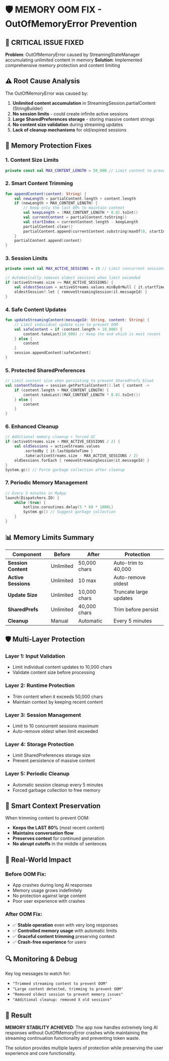 # 🛡️ MEMORY OOM FIX - OutOfMemoryError Prevention

## 🚨 **CRITICAL ISSUE FIXED**

**Problem**: OutOfMemoryError caused by StreamingStateManager accumulating unlimited content in memory
**Solution**: Implemented comprehensive memory protection and content limiting

## ⚠️ **Root Cause Analysis**

The OutOfMemoryError was caused by:
1. **Unlimited content accumulation** in StreamingSession.partialContent (StringBuilder)
2. **No session limits** - could create infinite active sessions
3. **Large SharedPreferences storage** - storing massive content strings
4. **No content size validation** during streaming updates
5. **Lack of cleanup mechanisms** for old/expired sessions

## 🔧 **Memory Protection Fixes**

### 1. **Content Size Limits**
```kotlin
private const val MAX_CONTENT_LENGTH = 50_000 // Limit content to prevent OOM
```

### 2. **Smart Content Trimming**
```kotlin
fun appendContent(content: String) {
    val newLength = partialContent.length + content.length
    if (newLength > MAX_CONTENT_LENGTH) {
        // Keep only the last 80% to maintain context
        val keepLength = (MAX_CONTENT_LENGTH * 0.8).toInt()
        val currentContent = partialContent.toString()
        val startIndex = currentContent.length - keepLength
        partialContent.clear()
        partialContent.append(currentContent.substring(maxOf(0, startIndex)))
    }
    partialContent.append(content)
}
```

### 3. **Session Limits**
```kotlin
private const val MAX_ACTIVE_SESSIONS = 10 // Limit concurrent sessions

// Automatically removes oldest sessions when limit exceeded
if (activeStreams.size >= MAX_ACTIVE_SESSIONS) {
    val oldestSession = activeStreams.values.minByOrNull { it.startTime }
    oldestSession?.let { removeStreamingSession(it.messageId) }
}
```

### 4. **Safe Content Updates**
```kotlin
fun updateStreamingContent(messageId: String, content: String) {
    // Limit individual update size to prevent OOM
    val safeContent = if (content.length > 10_000) {
        content.takeLast(10_000) // Keep the end which is most recent
    } else {
        content
    }
    session.appendContent(safeContent)
}
```

### 5. **Protected SharedPreferences**
```kotlin
// Limit content size when persisting to prevent SharedPrefs bloat
val contentToSave = session.getPartialContent().let { content ->
    if (content.length > MAX_CONTENT_LENGTH) {
        content.takeLast((MAX_CONTENT_LENGTH * 0.8).toInt())
    } else {
        content
    }
}
```

### 6. **Enhanced Cleanup**
```kotlin
// Additional memory cleanup + forced GC
if (activeStreams.size > MAX_ACTIVE_SESSIONS / 2) {
    val oldSessions = activeStreams.values
        .sortedBy { it.lastUpdateTime }
        .take(activeStreams.size - MAX_ACTIVE_SESSIONS / 2)
    oldSessions.forEach { removeStreamingSession(it.messageId) }
}
System.gc() // Force garbage collection after cleanup
```

### 7. **Periodic Memory Management**
```kotlin
// Every 5 minutes in MyApp
launch(Dispatchers.IO) {
    while (true) {
        kotlinx.coroutines.delay(5 * 60 * 1000L)
        System.gc() // Suggest garbage collection
    }
}
```

## 📊 **Memory Limits Summary**

| Component | Before | After | Protection |
|-----------|--------|-------|------------|
| **Session Content** | Unlimited | 50,000 chars | Auto-trim to 40,000 |
| **Active Sessions** | Unlimited | 10 max | Auto-remove oldest |
| **Update Size** | Unlimited | 10,000 chars | Truncate large updates |
| **SharedPrefs** | Unlimited | 40,000 chars | Trim before persist |
| **Cleanup** | Manual | Automatic | Every 5 minutes |

## 🛡️ **Multi-Layer Protection**

### **Layer 1: Input Validation**
- Limit individual content updates to 10,000 chars
- Validate content size before processing

### **Layer 2: Runtime Protection** 
- Trim content when it exceeds 50,000 chars
- Maintain context by keeping recent content

### **Layer 3: Session Management**
- Limit to 10 concurrent sessions maximum
- Auto-remove oldest when limit exceeded

### **Layer 4: Storage Protection**
- Limit SharedPreferences storage size
- Prevent persistence of massive content

### **Layer 5: Periodic Cleanup**
- Automatic session cleanup every 5 minutes
- Forced garbage collection to free memory

## 🎯 **Smart Context Preservation**

When trimming content to prevent OOM:
- **Keeps the LAST 80%** (most recent content)
- **Maintains conversation flow** 
- **Preserves context** for continued generation
- **No abrupt cutoffs** in the middle of sentences

## 📱 **Real-World Impact**

### **Before OOM Fix**:
- App crashes during long AI responses
- Memory usage grows indefinitely
- No protection against large content
- Poor user experience with crashes

### **After OOM Fix**:
- ✅ **Stable operation** even with very long responses
- ✅ **Controlled memory usage** with automatic limits
- ✅ **Graceful content trimming** preserving context
- ✅ **Crash-free experience** for users

## 🔍 **Monitoring & Debug**

Key log messages to watch for:
- `"Trimmed streaming content to prevent OOM"`
- `"Large content detected, trimming to prevent OOM"`
- `"Removed oldest session to prevent memory issues"`
- `"Additional cleanup: removed X old sessions"`

## 🎉 **Result**

**MEMORY STABILITY ACHIEVED**: The app now handles extremely long AI responses without OutOfMemoryError crashes while maintaining the streaming continuation functionality and preventing token waste.

The solution provides multiple layers of protection while preserving the user experience and core functionality.